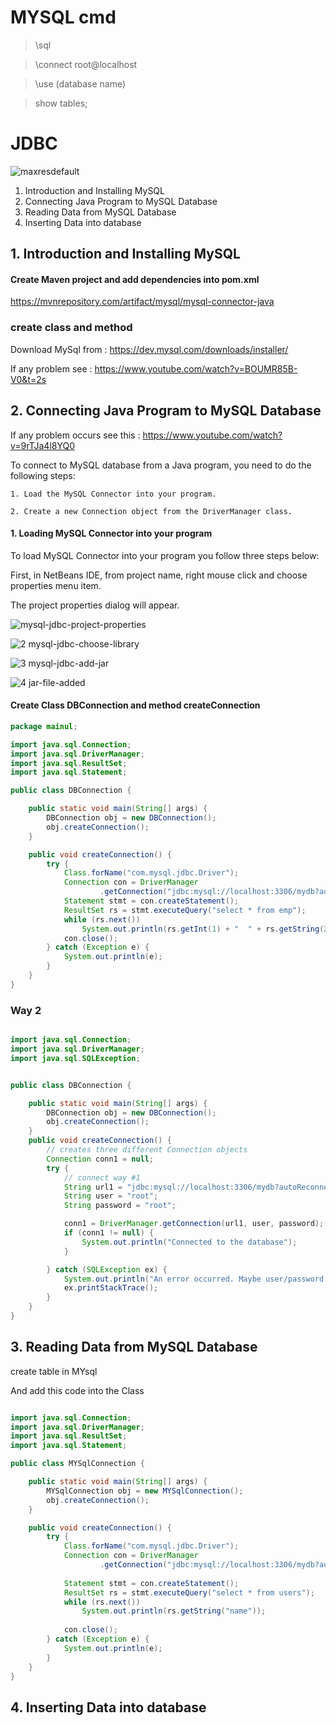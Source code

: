 # MYSQL cmd

> \sql

> \connect root@localhost

> \use (database name)

> show tables;


# JDBC 
![maxresdefault](https://user-images.githubusercontent.com/37740006/86489664-d977dd00-bd86-11ea-9b0d-f950229b74fc.jpg)

1. Introduction and Installing MySQL 
2. Connecting Java Program to MySQL Database
3. Reading Data from MySQL Database
4. Inserting Data into database


## 1. Introduction and Installing MySQL 

#### Create Maven project and add dependencies into pom.xml

https://mvnrepository.com/artifact/mysql/mysql-connector-java

### create class and method




Download MySql from : https://dev.mysql.com/downloads/installer/

If any problem see : https://www.youtube.com/watch?v=BOUMR85B-V0&t=2s

## 2. Connecting Java Program to MySQL Database 

If any problem occurs see this : https://www.youtube.com/watch?v=9rTJa4l8YQ0


To connect to MySQL database from a Java program, you need to do the following steps:

	1. Load the MySQL Connector into your program.

	2. Create a new Connection object from the DriverManager class. 

#### 1. Loading MySQL Connector into your program

To load MySQL Connector into your program you follow three steps below:

First, in NetBeans IDE, from project name, right mouse click and choose properties menu item. 

The project properties dialog will appear.

![mysql-jdbc-project-properties](https://user-images.githubusercontent.com/37740006/86494950-177dfc80-bd99-11ea-8b6d-fb392de00d8e.jpg)

![2 mysql-jdbc-choose-library](https://user-images.githubusercontent.com/37740006/86494971-295f9f80-bd99-11ea-8017-eb299fbfac89.jpg)

![3 mysql-jdbc-add-jar](https://user-images.githubusercontent.com/37740006/86494986-33819e00-bd99-11ea-9ab6-568ac3e9e197.jpg)

![4 jar-file-added](https://user-images.githubusercontent.com/37740006/86494997-42685080-bd99-11ea-9be7-4f91e3503b58.jpg)

#### Create Class DBConnection and method createConnection

```.java
package mainul;

import java.sql.Connection;
import java.sql.DriverManager;
import java.sql.ResultSet;
import java.sql.Statement;

public class DBConnection {

	public static void main(String[] args) {
		DBConnection obj = new DBConnection();
		obj.createConnection();
	}

	public void createConnection() {
		try {
			Class.forName("com.mysql.jdbc.Driver");
			Connection con = DriverManager
					.getConnection("jdbc:mysql://localhost:3306/mydb?autoReconnect=true&useSSL=false", "root", "root");
			Statement stmt = con.createStatement();
			ResultSet rs = stmt.executeQuery("select * from emp");
			while (rs.next())
				System.out.println(rs.getInt(1) + "  " + rs.getString(2) + "  " + rs.getString(3));
			con.close();
		} catch (Exception e) {
			System.out.println(e);
		}
	}
}
```
### Way 2
```.java

import java.sql.Connection;
import java.sql.DriverManager;
import java.sql.SQLException;


public class DBConnection {

	public static void main(String[] args) {
		DBConnection obj = new DBConnection();
		obj.createConnection();
	}
	public void createConnection() {
		// creates three different Connection objects
		Connection conn1 = null;
		try {
			// connect way #1
			String url1 = "jdbc:mysql://localhost:3306/mydb?autoReconnect=true&useSSL=false";
			String user = "root";
			String password = "root";

			conn1 = DriverManager.getConnection(url1, user, password);
			if (conn1 != null) {
				System.out.println("Connected to the database");
			}

		} catch (SQLException ex) {
			System.out.println("An error occurred. Maybe user/password is invalid");
			ex.printStackTrace();
		}
	}
}
```
## 3. Reading Data from MySQL Database

create table in MYsql

And add this code into the Class

```.java

import java.sql.Connection;
import java.sql.DriverManager;
import java.sql.ResultSet;
import java.sql.Statement;

public class MYSqlConnection {

	public static void main(String[] args) {
		MYSqlConnection obj = new MYSqlConnection();
		obj.createConnection();
	}

	public void createConnection() {
		try {
			Class.forName("com.mysql.jdbc.Driver");
			Connection con = DriverManager
					.getConnection("jdbc:mysql://localhost:3306/mydb?autoReconnect=true&useSSL=false", "root", "root");
			
			Statement stmt = con.createStatement();
			ResultSet rs = stmt.executeQuery("select * from users");
			while (rs.next())
				System.out.println(rs.getString("name"));
			
			con.close();
		} catch (Exception e) {
			System.out.println(e);
		}
	}
}

```
## 4. Inserting Data into database
